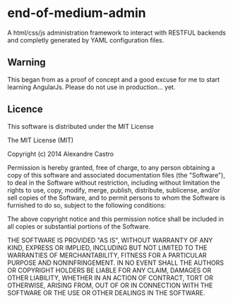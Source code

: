 end-of-medium-admin
===================

A html/css/js administration framework to interact with RESTFUL backends and completly generated by YAML configuration files.


Warning
------------------------
This began from as a proof of concept and a good excuse for me to start learning AngularJs.
Please do not use in production... yet.


Licence
-----------------------
This software is distributed under the MIT License

The MIT License (MIT)

Copyright (c) 2014 Alexandre Castro

Permission is hereby granted, free of charge, to any person obtaining a copy
of this software and associated documentation files (the "Software"), to deal
in the Software without restriction, including without limitation the rights
to use, copy, modify, merge, publish, distribute, sublicense, and/or sell
copies of the Software, and to permit persons to whom the Software is
furnished to do so, subject to the following conditions:

The above copyright notice and this permission notice shall be included in all
copies or substantial portions of the Software.

THE SOFTWARE IS PROVIDED "AS IS", WITHOUT WARRANTY OF ANY KIND, EXPRESS OR
IMPLIED, INCLUDING BUT NOT LIMITED TO THE WARRANTIES OF MERCHANTABILITY,
FITNESS FOR A PARTICULAR PURPOSE AND NONINFRINGEMENT. IN NO EVENT SHALL THE
AUTHORS OR COPYRIGHT HOLDERS BE LIABLE FOR ANY CLAIM, DAMAGES OR OTHER
LIABILITY, WHETHER IN AN ACTION OF CONTRACT, TORT OR OTHERWISE, ARISING FROM,
OUT OF OR IN CONNECTION WITH THE SOFTWARE OR THE USE OR OTHER DEALINGS IN THE
SOFTWARE.
